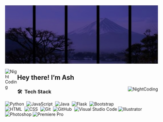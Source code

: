  <p><img src="https://github.com/Ashshiddqi/Ashshiddqi/blob/main/Banner.png" alt="Ash banner"></p>
<p><img alt="Night Coding" src="./assets/Hand%20Wave.gif" width="40" align="left"></p><h2>Hey there! I’m Ash</h2><p></p>
<img alt="NightCoding"src="https://64.media.tumblr.com/82e8f524a8652c39e2aaf9a95aa1f475/tumblr_pdkpq6iAAV1wraxsto1_1280.gifv" align="right">
<h3 id="-tech-stack">🛠 &nbsp;Tech Stack</h3>
<p><img src="https://img.shields.io/badge/-Python-05122A?style=flat&amp;logo=python" alt="Python">&nbsp;
<img src="https://img.shields.io/badge/-JavaScript-05122A?style=flat&amp;logo=javascript" alt="JavaScript">&nbsp;
<img src="https://img.shields.io/badge/-Java-05122A?style=flat&amp;logo=Java&amp;logoColor=FFA518" alt="Java">&nbsp;
<img src="https://img.shields.io/badge/-Flask-05122A?style=flat&amp;logo=flask" alt="Flask">&nbsp;
<img src="https://img.shields.io/badge/-Bootstrap-05122A?style=flat&amp;logo=bootstrap&amp;logoColor=563D7C" alt="Bootstrap"><br>
<img src="https://img.shields.io/badge/-HTML-05122A?style=flat&amp;logo=HTML5" alt="HTML">&nbsp;
<img src="https://img.shields.io/badge/-CSS-05122A?style=flat&amp;logo=CSS3&amp;logoColor=1572B6" alt="CSS">&nbsp;
<img src="https://img.shields.io/badge/-Git-05122A?style=flat&amp;logo=git" alt="Git">&nbsp;
<img src="https://img.shields.io/badge/-GitHub-05122A?style=flat&amp;logo=github" alt="GitHub">&nbsp;
<img src="https://img.shields.io/badge/Visual%20Studio%20Code-05122A?style=flat&logo=data:image/svg+xml;base64,PHN2ZyBmaWxsPSIjMDA3QUNDIiB4bWxucz0iaHR0cDovL3d3dy53My5vcmcvMjAwMC9zdmciIHdpZHRoPSIyNCIgaGVpZ2h0PSIyNCI+PHBhdGggZD0iTTIgMTJsOS05djE4bC05LTl6bTEyLTEwbDgtNXYyMWwtOC01LTggNCAxNiAxMi0xNiAxMnoiLz48L3N2Zz4=" alt="Visual Studio Code">
<img src="https://img.shields.io/badge/Illustrator-FF9A00?style=flat&logo=data:image/svg+xml;base64,PHN2ZyBmaWxsPSIjRkY5QTAwIiB4bWxucz0iaHR0cDovL3d3dy53My5vcmcvMjAwMC9zdmciIHZpZXdCb3g9IjAgMCAyNCAyNCI+PHRleHQgeD0iNCIgeT0iMTciIGZvbnQtc2l6ZT0iMTIiIGZpbGw9IndoaXRlIiBmb250LWZhbWlseT0iQXJpYWwiPklBPC90ZXh0Pjwvc3ZnPg==" alt="Illustrator">
<img src="https://img.shields.io/badge/Photoshop-31A8FF?style=flat&logo=data:image/svg+xml;base64,PHN2ZyBmaWxsPSIjMzFBOEZGIiB4bWxucz0iaHR0cDovL3d3dy53My5vcmcvMjAwMC9zdmciIHZpZXdCb3g9IjAgMCAyNCAyNCI+PHRleHQgeD0iMiIgeT0iMTciIGZvbnQtc2l6ZT0iMTIiIGZpbGw9IndoaXRlIiBmb250LWZhbWlseT0iQXJpYWwiPlBTPC90ZXh0Pjwvc3ZnPg==" alt="Photoshop">
<img src="https://img.shields.io/badge/Premiere%20Pro-9999FF?style=flat&logo=data:image/svg+xml;base64,PHN2ZyBmaWxsPSIjOTk5OUZGIiB4bWxucz0iaHR0cDovL3d3dy53My5vcmcvMjAwMC9zdmciIHZpZXdCb3g9IjAgMCAyNCAyNCI+PHRleHQgeD0iMSIgeT0iMTciIGZvbnQtc2l6ZT0iMTIiIGZpbGw9IndoaXRlIiBmb250LWZhbWlseT0iQXJpYWwiPlBSPC90ZXh0Pjwvc3ZnPg==" alt="Premiere Pro">



